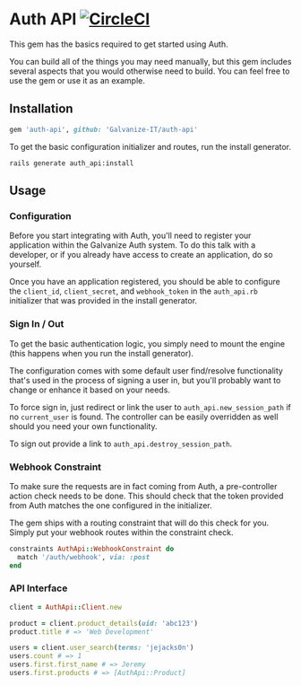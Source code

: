 Auth API [![CircleCI](https://circleci.com/gh/Galvanize-IT/auth-api.svg?style=svg&circle-token=738d6f5d830c1949e753c7243f86fb18f180d6d7)](https://circleci.com/gh/Galvanize-IT/auth-api)
========

This gem has the basics required to get started using Auth. 

You can build all of the things you may need manually, but this gem includes several aspects that you would otherwise need to build. You can feel free to use the gem or use it as an example.

## Installation

```ruby
gem 'auth-api', github: 'Galvanize-IT/auth-api'
```

To get the basic configuration initializer and routes, run the install generator.

```shell
rails generate auth_api:install
```

## Usage

### Configuration

Before you start integrating with Auth, you'll need to register your application within the Galvanize Auth system. To do this talk with a developer, or if you already have access to create an application, do so yourself.

Once you have an application registered, you should be able to configure the `client_id`, `client_secret`, and `webhook_token` in the `auth_api.rb` initializer that was provided in the install generator.

### Sign In / Out

To get the basic authentication logic, you simply need to mount the engine (this happens when you run the install generator).

The configuration comes with some default user find/resolve functionality that's used in the process of signing a user in, but you'll probably want to change or enhance it based on your needs.

To force sign in, just redirect or link the user to `auth_api.new_session_path` if no `current_user` is found. The controller can be easily overridden as well should you need your own functionality.

To sign out provide a link to `auth_api.destroy_session_path`.

### Webhook Constraint

To make sure the requests are in fact coming from Auth, a pre-controller action check needs to be done. This should check that the token provided from Auth matches the one configured in the initializer.

The gem ships with a routing constraint that will do this check for you. Simply put your webhook routes within the constraint check. 

```ruby
constraints AuthApi::WebhookConstraint do
  match '/auth/webhook', via: :post
end
```

### API Interface

```ruby
client = AuthApi::Client.new

product = client.product_details(uid: 'abc123')
product.title # => 'Web Development'

users = client.user_search(terms: 'jejacks0n')
users.count # => 1 
users.first.first_name # => Jeremy
users.first.products # => [AuthApi::Product]
```

